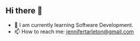 ## Hi there 👋 

<!--
**JenniferT9462/JenniferT9462** is a ✨ _special_ ✨ repository because its `README.md` (this file) appears on your GitHub profile. 

Here are some ideas to get you started: -->
- 🌱 I am currently learning Software Development.
- 📫 How to reach me: <jennifertarleton@gmail.com>
  
 




